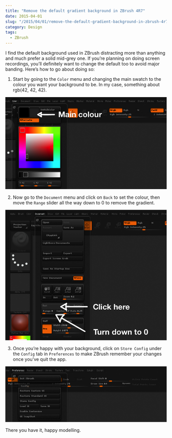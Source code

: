 ```yaml
---
title: "Remove the default gradient background in ZBrush 4R7"
date: 2015-04-01
slug: "/2015/04/01/remove-the-default-gradient-background-in-zbrush-4r7/"
category: Design
tags:
  - ZBrush
---
```


I find the default background used in ZBrush distracting more than anything and much prefer a solid mid-grey one. If you’re planning on doing screen recordings, you’ll definitely want to change the default too to avoid major banding. Here’s how to go about doing so:

1) Start by going to the `Color` menu and changing the main swatch to the colour you want your background to be. In my case, something about rgb(42, 42, 42).

![The main colour menu](/static/posts/remove-the-default-gradient-background-in-zbrush-4r7/main_colour.png)

2) Now go to the `Document` menu and click on `Back` to set the colour, then move the `Range` slider all the way down to 0 to remove the gradient.

![Set the background and remove the gradient](/static/posts/remove-the-default-gradient-background-in-zbrush-4r7/set_background.png)

3) Once you’re happy with your background, click on `Store Config` under the `Config` tab in `Preferences` to make ZBrush remember your changes once you’ve quit the app.

![Store your configuration](/static/posts/remove-the-default-gradient-background-in-zbrush-4r7/store_config.png)

There you have it, happy modelling.

